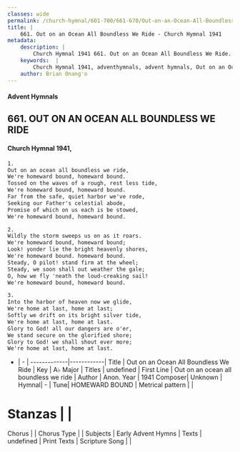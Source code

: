 ```yaml
---
classes: wide
permalink: /church-hymnal/601-700/661-670/Out-on-an-Ocean-All-Boundless-We-Ride/
title: |
    661. Out on an Ocean All Boundless We Ride - Church Hymnal 1941
metadata:
    description: |
        Church Hymnal 1941 661. Out on an Ocean All Boundless We Ride.  Out on an ocean all boundless we ride,  We're homeward bound, homeward bound.  Tossed on the waves of a rough, rest less tide,  We're homeward bound, homeward bound.  Far from the safe, quiet harbor we've rode,  Seeking our Father's celestial abode,  Promise of which on us each is be stowed,  We're homeward bound, homeward bound. 
    keywords:  |
        Church Hymnal 1941, adventhymnals, advent hymnals, Out on an Ocean All Boundless We Ride, Out on an ocean all boundless we ride. 
    author: Brian Onang'o
---
```


#### Advent Hymnals
## 661. OUT ON AN OCEAN ALL BOUNDLESS WE RIDE
####  Church Hymnal 1941,

```txt
1.
Out on an ocean all boundless we ride, 
We're homeward bound, homeward bound. 
Tossed on the waves of a rough, rest less tide, 
We're homeward bound, homeward bound. 
Far from the safe, quiet harbor we've rode, 
Seeking our Father's celestial abode, 
Promise of which on us each is be stowed, 
We're homeward bound, homeward bound. 

2.
Wildly the storm sweeps us on as it roars. 
We're homeward bound, homeward bound; 
Look! yonder lie the bright heavenly shores, 
We're homeward bound. homeward bound. 
Steady, O pilot! stand firm at the wheel; 
Steady, we soon shall out weather the gale; 
O, how we fly 'neath the loud-creaking sail! 
We're homeward bound, homeward bound. 

3.
Into the harbor of heaven now we glide, 
We're home at last, home at last; 
Softly we drift on its bright silver tide, 
We're home at last, home at last. 
Glory to God! all our dangers are o'er, 
We stand secure on the glorified shore; 
Glory to God! we shall shout ever more; 
We're home at last, home at last.

```

- |   -  |
-------------|------------|
Title | Out on an Ocean All Boundless We Ride |
Key | A♭ Major |
Titles | undefined |
First Line | Out on an ocean all boundless we ride |
Author | Anon.
Year | 1941
Composer| Unknown |
Hymnal|  - |
Tune| HOMEWARD BOUND |
Metrical pattern | |
# Stanzas |  |
Chorus |  |
Chorus Type |  |
Subjects | Early Advent Hymns |
Texts | undefined |
Print Texts | 
Scripture Song |  |
    
